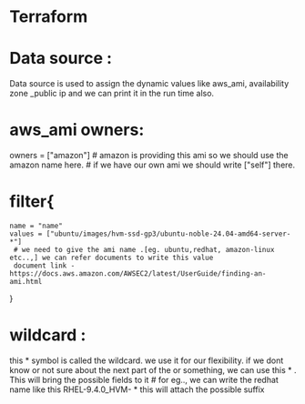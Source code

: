 # Terraform
# Data source :
 Data source is used to assign the dynamic values like aws_ami, availability zone _public ip and we can print it in the run time also.

# aws_ami owners:
 owners = ["amazon"]  # amazon is providing this ami so we should use the amazon name  here.
                       # if we have our own ami we should write ["self"] there.

# filter{
    name = "name"
    values = ["ubuntu/images/hvm-ssd-gp3/ubuntu-noble-24.04-amd64-server-*"]       
     # we need to give the ami name .[eg. ubuntu,redhat, amazon-linux etc..,] we can refer documents to write this value
     document link - https://docs.aws.amazon.com/AWSEC2/latest/UserGuide/finding-an-ami.html

  }

# wildcard :
  this * symbol is called the wildcard. we use it for our flexibility. if we dont know or not sure about the next part of the or something, we can use this * . This will bring the possible fields to it
    # for eg.., we can write the redhat name like this RHEL-9.4.0_HVM- *  this will attach the possible suffix

